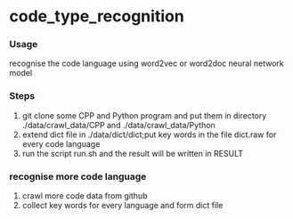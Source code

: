 # code_type_recognition 
### Usage
recognise the code language using word2vec or word2doc neural network model
### Steps
1. git clone some CPP and Python program and put them in directory ./data/crawl_data/CPP and ./data/crawl_data/Python
2. extend dict file in ./data/dict/dict;put key words in the file dict.raw for every code language
3. run the script run.sh and the result will be written in RESULT
### recognise more code language
1. crawl more code data from github 
2. collect key words for every language and form dict file
